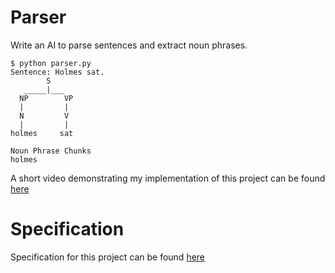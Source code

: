 # Parser

Write an AI to parse sentences and extract noun phrases.

    $ python parser.py
    Sentence: Holmes sat.
            S
       _____|___
      NP        VP
      |         |
      N         V
      |         |
    holmes     sat

    Noun Phrase Chunks
    holmes

A short video demonstrating my implementation of this project can be found [here](https://youtu.be/Zf2FhgatfYY)

# Specification

Specification for this project can be found [here](https://cs50.harvard.edu/ai/2020/projects/6/parser/#specification)
